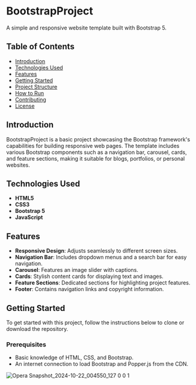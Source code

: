 # BootstrapProject

A simple and responsive website template built with Bootstrap 5.

## Table of Contents

- [Introduction](#introduction)
- [Technologies Used](#technologies-used)
- [Features](#features)
- [Getting Started](#getting-started)
- [Project Structure](#project-structure)
- [How to Run](#how-to-run)
- [Contributing](#contributing)
- [License](#license)

## Introduction

BootstrapProject is a basic project showcasing the Bootstrap framework's capabilities for building responsive web pages. The template includes various Bootstrap components such as a navigation bar, carousel, cards, and feature sections, making it suitable for blogs, portfolios, or personal websites.

## Technologies Used

- **HTML5**
- **CSS3**
- **Bootstrap 5**
- **JavaScript**

## Features

- **Responsive Design**: Adjusts seamlessly to different screen sizes.
- **Navigation Bar**: Includes dropdown menus and a search bar for easy navigation.
- **Carousel**: Features an image slider with captions.
- **Cards**: Stylish content cards for displaying text and images.
- **Feature Sections**: Dedicated sections for highlighting project features.
- **Footer**: Contains navigation links and copyright information.

## Getting Started

To get started with this project, follow the instructions below to clone or download the repository.

### Prerequisites

- Basic knowledge of HTML, CSS, and Bootstrap.
- An internet connection to load Bootstrap and Popper.js from the CDN.

![Opera Snapshot_2024-10-22_004550_127 0 0 1](https://github.com/user-attachments/assets/c41abe66-7e9d-428d-8c79-19e50ead37fd)

